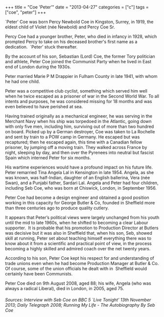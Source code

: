 +++
title = "Coe \'Peter\'"
date = "2013-04-27"
categories = ["c"]
tags = ["coe", "peter"]
+++

\`Peter' Coe was born Percy Newbold Coe in Kingston, Surrey, in 1919, the eldest child of Violet (née Newbold) and Percy Coe Sr.

Percy Coe had a younger brother, Peter, who died in infancy in 1928, which prompted Percy to take on his deceased brother's first name as a dedication.  \`Peter’ stuck thereafter. 

By the account of his son, Sebastian (Lord) Coe, the former Tory politician and athlete, Peter Coe joined the Communist Party when he lived in East end of London during the 1930s.

Peter married Marie P M Drappier in Fulham County in late 1941, with whom he had one child.

Peter was a competitive club cyclist, something which served him well when he twice escaped as a prisoner of war in the Second World War. To all intents and purposes, he was considered missing for 18 months and was even believed to have perished at sea.

Having trained originally as a mechanical engineer, he was serving in the Merchant Navy when his ship was torpedoed in the Atlantic, going down with only five men, including him, surviving out of more than two hundred on board. Picked up by a German destroyer, Coe was taken to La Rochelle and sent by train to a POW camp in Germany. He escaped but was recaptured; then he escaped again, this time with a Canadian fellow prisoner, by jumping off a moving train. They walked across France by night, sleeping by day, and then over the Pyrenees into neutral but fascist Spain which interned Peter for six months.

His wartime experiences would have a profound impact on his future life. Peter remarried Tina Angela Lal in Kensington in late 1954. Angela, as she was known, was half-Indian, daughter of an English ballerina, Vera (née Swan), and a Punjabi father, Sardari Lal. Angela and Peter had four children, including Seb Coe, who was born at Chiswick, London, in September 1956. 

Peter Coe had become a design engineer and obtained a good position working in this capacity for George Butler & Co, founded in Sheffield more than three centuries ago to produce quality cutlery.

It appears that Peter’s political views were largely unchanged from his youth until the mid to late 1960s, when he shifted to becoming a clear Labour supporter.  It is probable that his promotion to Production Director at Butlers was decisive but it was also in Sheffield that, when his son, Seb, showed skill at running, Peter set about teaching himself everything there was to know about it from a scientific and practical point of view, in the process becoming a highly skilled and admired coach over the net twenty years.

According to his son, Peter Coe kept his respect for and understanding of trade unions even when he had become Production Manager at Butler & Co. Of course, some of the union officials he dealt with in  Sheffield would certainly have been Communists.

Peter Coe died on 9th August 2008, aged 88; his wife, Angela (who was always a radical Liberal), died in London, in 2005, aged 75.

###### _Sources: Interview with Seb Coe on BBC 5 \`Live Tonight’ 13th November 2013; Daily Telegraph 2008; Running My Life - The Autobiography By Seb Coe_
